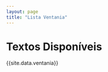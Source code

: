 ```yaml
---
layout: page
title: "Lista Ventania"
---
```


<h1>Textos Disponíveis</h1>

{{site.data.ventania}}

<!---
<ul>
{% for file in site.pages %}
  {% if file.path contains 'ventania/' %}
    <li><a href="{{ file.url }}">{{ file.path | split: '/' | last }}</a></li>
  {% endif %}
{% endfor %}
</ul>
--->
